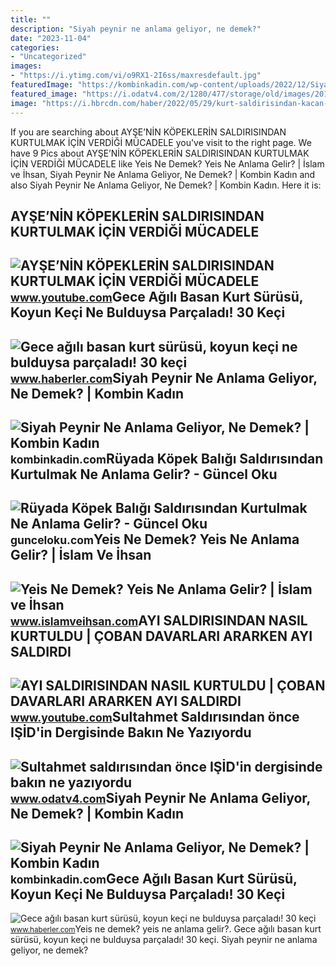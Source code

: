 ```yaml
---
title: ""
description: "Siyah peynir ne anlama geliyor, ne demek?"
date: "2023-11-04"
categories:
- "Uncategorized"
images:
- "https://i.ytimg.com/vi/o9RX1-2I6ss/maxresdefault.jpg"
featuredImage: "https://kombinkadin.com/wp-content/uploads/2022/12/Siyah-peynir-nedir-ne-anlama-gelir.png"
featured_image: "https://i.odatv4.com/2/1280/477/storage/old/images/2016_01/2016_01_12/sultahmet-saldirisindan-once-isidin-dergisinde-bakin-ne-yaziyordu-1201161200_m2.jpg"
image: "https://i.hbrcdn.com/haber/2022/05/29/kurt-saldirisindan-kacan-30-keci-dronla-arand-8-14977888_o.jpg"
---
```


If you are searching about AYŞE’NİN KÖPEKLERİN SALDIRISINDAN KURTULMAK İÇİN VERDİĞİ MÜCADELE you've visit to the right page. We have 9 Pics about AYŞE’NİN KÖPEKLERİN SALDIRISINDAN KURTULMAK İÇİN VERDİĞİ MÜCADELE like Yeis Ne Demek? Yeis Ne Anlama Gelir? | İslam ve İhsan, Siyah Peynir Ne Anlama Geliyor, Ne Demek? | Kombin Kadın and also Siyah Peynir Ne Anlama Geliyor, Ne Demek? | Kombin Kadın. Here it is:

AYŞE’NİN KÖPEKLERİN SALDIRISINDAN KURTULMAK İÇİN VERDİĞİ MÜCADELE
-----------------------------------------------------------------

 ![AYŞE’NİN KÖPEKLERİN SALDIRISINDAN KURTULMAK İÇİN VERDİĞİ MÜCADELE](https://i.ytimg.com/vi/S3AmziiwK4k/maxresdefault.jpg) <small>www.youtube.com</small>Gece Ağılı Basan Kurt Sürüsü, Koyun Keçi Ne Bulduysa Parçaladı! 30 Keçi
-----------------------------------------------------------------------

 ![Gece ağılı basan kurt sürüsü, koyun keçi ne bulduysa parçaladı! 30 keçi](https://i.hbrcdn.com/haber/2022/05/29/kurt-saldirisindan-kacan-30-keci-dronla-arand-14977888_o.jpg) <small>www.haberler.com</small>Siyah Peynir Ne Anlama Geliyor, Ne Demek? | Kombin Kadın
--------------------------------------------------------

 ![Siyah Peynir Ne Anlama Geliyor, Ne Demek? | Kombin Kadın](https://kombinkadin.com/wp-content/uploads/2022/12/Siyah-peynir-nedir-ne-anlama-gelir.png) <small>kombinkadin.com</small>Rüyada Köpek Balığı Saldırısından Kurtulmak Ne Anlama Gelir? - Güncel Oku
-------------------------------------------------------------------------

 ![Rüyada Köpek Balığı Saldırısından Kurtulmak Ne Anlama Gelir? - Güncel Oku](https://gunceloku.com/uploads/ruyada-kopek-baligi-saldirisindan-kurtulmak-ne-anlama-gelir-6377c68c75a44.jpg) <small>gunceloku.com</small>Yeis Ne Demek? Yeis Ne Anlama Gelir? | İslam Ve İhsan
-----------------------------------------------------

 ![Yeis Ne Demek? Yeis Ne Anlama Gelir? | İslam ve İhsan](https://www.islamveihsan.com/wp-content/uploads/2022/11/yeis-ne-demek-yeis-ne-anlama-gelir-189446.jpg) <small>www.islamveihsan.com</small>AYI SALDIRISINDAN NASIL KURTULDU | ÇOBAN DAVARLARI ARARKEN AYI SALDIRDI
-----------------------------------------------------------------------

 ![AYI SALDIRISINDAN NASIL KURTULDU | ÇOBAN DAVARLARI ARARKEN AYI SALDIRDI](https://i.ytimg.com/vi/o9RX1-2I6ss/maxresdefault.jpg) <small>www.youtube.com</small>Sultahmet Saldırısından önce IŞİD'in Dergisinde Bakın Ne Yazıyordu
------------------------------------------------------------------

 ![Sultahmet saldırısından önce IŞİD'in dergisinde bakın ne yazıyordu](https://i.odatv4.com/2/1280/477/storage/old/images/2016_01/2016_01_12/sultahmet-saldirisindan-once-isidin-dergisinde-bakin-ne-yaziyordu-1201161200_m2.jpg) <small>www.odatv4.com</small>Siyah Peynir Ne Anlama Geliyor, Ne Demek? | Kombin Kadın
--------------------------------------------------------

 ![Siyah Peynir Ne Anlama Geliyor, Ne Demek? | Kombin Kadın](https://kombinkadin.com/wp-content/uploads/2022/12/Siyah-peynir-olayi-nedir-768x607.png) <small>kombinkadin.com</small>Gece Ağılı Basan Kurt Sürüsü, Koyun Keçi Ne Bulduysa Parçaladı! 30 Keçi
-----------------------------------------------------------------------

 ![Gece ağılı basan kurt sürüsü, koyun keçi ne bulduysa parçaladı! 30 keçi](https://i.hbrcdn.com/haber/2022/05/29/kurt-saldirisindan-kacan-30-keci-dronla-arand-8-14977888_o.jpg) <small>www.haberler.com</small>Yeis ne demek? yeis ne anlama gelir?. Gece ağılı basan kurt sürüsü, koyun keçi ne bulduysa parçaladı! 30 keçi. Siyah peynir ne anlama geliyor, ne demek?
